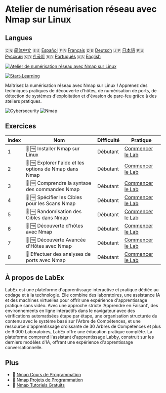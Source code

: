 # Atelier de numérisation réseau avec Nmap sur Linux

## Langues

🇨🇳 [简体中文](README_zh.md) 🇪🇸 [Español](README_es.md) 🇫🇷 [Français](README_fr.md) 🇩🇪 [Deutsch](README_de.md) 🇯🇵 [日本語](README_ja.md) 🇷🇺 [Русский](README_ru.md) 🇰🇷 [한국어](README_ko.md) 🇧🇷 [Português](README_pt.md) 🇺🇸 [English](README.md) 

[![Atelier de numérisation réseau avec Nmap sur Linux](https://cover-creator.labex.io/hands-on-network-scanning-with-nmap-on-linux.png?lang=fr)](https://labex.io/fr/courses/hands-on-network-scanning-with-nmap-on-linux)

[![Start-Learning](https://img.shields.io/badge/Start-Learning-whitesmoke?style=for-the-badge)](https://labex.io/fr/courses/hands-on-network-scanning-with-nmap-on-linux)

Maîtrisez la numérisation réseau avec Nmap sur Linux ! Apprenez des techniques pratiques de découverte d'hôtes, de numérisation de ports, de détection de systèmes d'exploitation et d'évasion de pare-feu grâce à des ateliers pratiques.

![Cybersecurity](https://img.shields.io/badge/Cybersecurity-whitesmoke?style=for-the-badge&logo=cybersecurity)
![Nmap](https://img.shields.io/badge/Nmap-whitesmoke?style=for-the-badge&logo=nmap)


## Exercices

|   Index | Nom                                                    | Difficulté   | Pratique                                                                                                                         |
|---------|--------------------------------------------------------|--------------|----------------------------------------------------------------------------------------------------------------------------------|
|       1 | 📖 🆓 Installer Nmap sur Linux                         | Débutant     | <a target='_blank' href='https://labex.io/fr/tutorials/nmap-install-nmap-on-linux-530181'>Commencer le Lab</a>                   |
|       2 | 📖 🆓 Explorer l'aide et les options de Nmap dans Nmap | Débutant     | <a target='_blank' href='https://labex.io/fr/tutorials/nmap-explore-nmap-help-and-options-in-nmap-547101'>Commencer le Lab</a>   |
|       3 | 📖 🆓 Comprendre la syntaxe des commandes Nmap         | Débutant     | <a target='_blank' href='https://labex.io/fr/tutorials/nmap-understand-nmap-command-syntax-530159'>Commencer le Lab</a>          |
|       4 | 📖 🆓 Spécifier les Cibles pour les Scans Nmap         | Débutant     | <a target='_blank' href='https://labex.io/fr/tutorials/nmap-specify-targets-for-scanning-in-nmap-530185'>Commencer le Lab</a>    |
|       5 | 📖 🆓 Randomisation des Cibles dans Nmap               | Débutant     | <a target='_blank' href='https://labex.io/fr/tutorials/nmap-randomize-targets-in-nmap-547108'>Commencer le Lab</a>               |
|       6 | 📖 🆓 Découverte d'hôtes avec Nmap                     | Débutant     | <a target='_blank' href='https://labex.io/fr/tutorials/nmap-perform-host-discovery-with-nmap-530184'>Commencer le Lab</a>        |
|       7 | 📖 🆓 Découverte Avancée d'Hôtes avec Nmap             | Débutant     | <a target='_blank' href='https://labex.io/fr/tutorials/nmap-perform-advanced-host-discovery-in-nmap-547102'>Commencer le Lab</a> |
|       8 | 📖  Effectuer des analyses de ports avec Nmap          | Débutant     | <a target='_blank' href='https://labex.io/fr/tutorials/nmap-conduct-port-scanning-with-nmap-530176'>Commencer le Lab</a>         |

## À propos de LabEx

LabEx est une plateforme d'apprentissage interactive et pratique dédiée au codage et à la technologie. Elle combine des laboratoires, une assistance IA et des machines virtuelles pour offrir une expérience d'apprentissage pratique sans vidéo. Avec une approche stricte 'Apprendre en Faisant', des environnements en ligne interactifs dans le navigateur avec des vérifications automatisées étape par étape, une organisation structurée du contenu avec le système basé sur l'Arbre de Compétences, et une ressource d'apprentissage croissante de 30 Arbres de Compétences et plus de 6 000 Laboratoires, LabEx offre une éducation pratique complète. La plateforme comprend l'assistant d'apprentissage Labby, construit sur les derniers modèles d'IA, offrant une expérience d'apprentissage conversationnelle.

## Plus

- 🔗 [Nmap Cours de Programmation](https://github.com/labex-labs/awesome-programming-courses)
- 🔗 [Nmap Projets de Programmation](https://github.com/labex-labs/awesome-programming-projects)
- 🔗 [Nmap Tutoriels Gratuits](https://github.com/labex-labs/nmap-free-tutorials)

